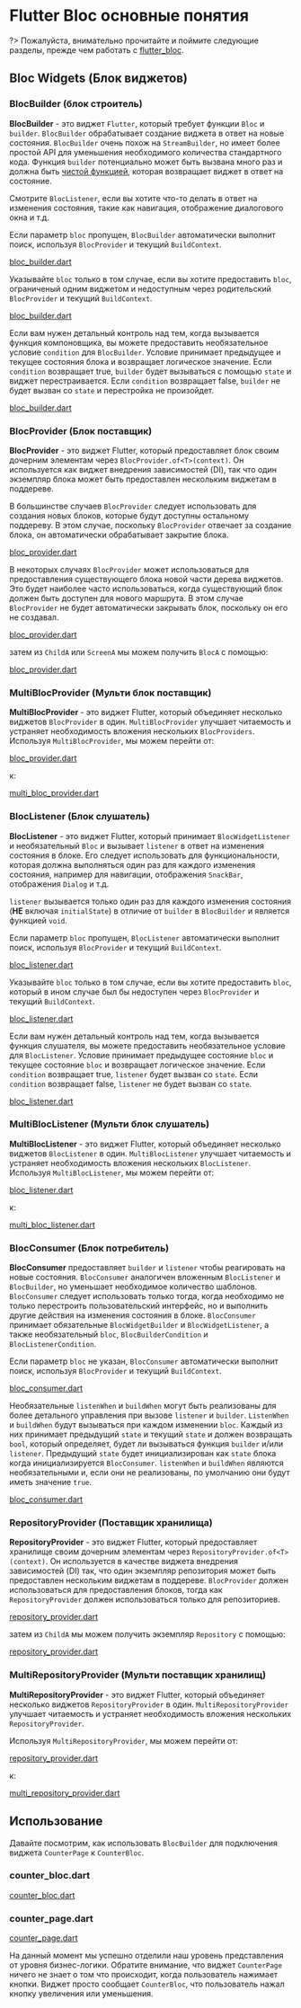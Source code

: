 # Flutter Bloc основные понятия

?> Пожалуйста, внимательно прочитайте и поймите следующие разделы, прежде чем работать с [flutter_bloc](https://pub.dev/packages/flutter_bloc).

## Bloc Widgets (Блок виджетов)

### BlocBuilder (блок строитель)

**BlocBuilder** - это виджет `Flutter`, который требует функции `Bloc` и `builder`. `BlocBuilder` обрабатывает создание виджета в ответ на новые состояния. `BlocBuilder` очень похож на `StreamBuilder`, но имеет более простой API для уменьшения необходимого количества стандартного кода. Функция `builder` потенциально может быть вызвана много раз и должна быть [чистой функцией](https://en.wikipedia.org/wiki/Pure_function), которая возвращает виджет в ответ на состояние.

Смотрите `BlocListener`, если вы хотите что-то делать в ответ на изменения состояния, такие как навигация, отображение диалогового окна и т.д.

Если параметр `bloc` пропущен, `BlocBuilder` автоматически выполнит поиск, используя `BlocProvider` и текущий `BuildContext`.

[bloc_builder.dart](../_snippets/flutter_bloc_core_concepts/bloc_builder.dart.md ':include')

Указывайте `bloc` только в том случае, если вы хотите предоставить `bloc`, ограниченый одним виджетом и недоступным через родительский `BlocProvider` и текущий `BuildContext`.

[bloc_builder.dart](../_snippets/flutter_bloc_core_concepts/bloc_builder_explicit_bloc.dart.md ':include')

Если вам нужен детальный контроль над тем, когда вызывается функция компоновщика, вы можете предоставить необязательное условие `condition` для `BlocBuilder`. Условие принимает предыдущее и текущее состояния блока и возвращает логическое значение. Если `condition` возвращает true, `builder` будет вызываться с помощью `state` и виджет перестраивается. Если `condition` возвращает false, `builder` не будет вызван со `state` и перестройка не произойдет.

[bloc_builder.dart](../_snippets/flutter_bloc_core_concepts/bloc_builder_condition.dart.md ':include')

### BlocProvider (Блок поставщик)

**BlocProvider** - это виджет Flutter, который предоставляет блок своим дочерним элементам через `BlocProvider.of<T>(context)`. Он используется как виджет внедрения зависимостей (DI), так что один экземпляр блока может быть предоставлен нескольким виджетам в поддереве.

В большинстве случаев `BlocProvider` следует использовать для создания новых блоков, которые будут доступны остальному поддереву. В этом случае, поскольку `BlocProvider` отвечает за создание блока, он автоматически обрабатывает закрытие блока.

[bloc_provider.dart](../_snippets/flutter_bloc_core_concepts/bloc_provider.dart.md ':include')

В некоторых случаях `BlocProvider` может использоваться для предоставления существующего блока новой части дерева виджетов. Это будет наиболее часто использоваться, когда существующий блок должен быть доступен для нового маршрута. В этом случае `BlocProvider` не будет автоматически закрывать блок, поскольку он его не создавал.

[bloc_provider.dart](../_snippets/flutter_bloc_core_concepts/bloc_provider_value.dart.md ':include')

затем из `ChildA` или `ScreenA` мы можем получить `BlocA` с помощью:

[bloc_provider.dart](../_snippets/flutter_bloc_core_concepts/bloc_provider_lookup.dart.md ':include')

### MultiBlocProvider (Мульти блок поставщик)

**MultiBlocProvider** - это виджет Flutter, который объединяет несколько виджетов `BlocProvider` в один.
`MultiBlocProvider` улучшает читаемость и устраняет необходимость вложения нескольких `BlocProviders`.
Используя `MultiBlocProvider`, мы можем перейти от:

[bloc_provider.dart](../_snippets/flutter_bloc_core_concepts/nested_bloc_provider.dart.md ':include')

к:

[multi_bloc_provider.dart](../_snippets/flutter_bloc_core_concepts/multi_bloc_provider.dart.md ':include')

### BlocListener (Блок слушатель)

**BlocListener** - это виджет Flutter, который принимает `BlocWidgetListener` и необязательный `Bloc` и вызывает `listener` в ответ на изменения состояния в блоке. Его следует использовать для функциональности, которая должна выполняться один раз для каждого изменения состояния, например для навигации, отображения `SnackBar`, отображения `Dialog` и т.д.

`listener` вызывается только один раз для каждого изменения состояния (**НЕ** включая `initialState`) в отличие от `builder` в `BlocBuilder` и является функцией `void`.

Если параметр `bloc` пропущен, `BlocListener` автоматически выполнит поиск, используя `BlocProvider` и текущий `BuildContext`.

[bloc_listener.dart](../_snippets/flutter_bloc_core_concepts/bloc_listener.dart.md ':include')

Указывайте `bloc` только в том случае, если вы хотите предоставить `bloc`, который в ином случае был бы недоступен через `BlocProvider` и текущий `BuildContext`.

[bloc_listener.dart](../_snippets/flutter_bloc_core_concepts/bloc_listener_explicit_bloc.dart.md ':include')

Если вам нужен детальный контроль над тем, когда вызывается функция слушателя, вы можете предоставить необязательное условие для `BlocListener`. Условие принимает предыдущее состояние `bloc` и текущее состояние `bloc` и возвращает логическое значение. Если `condition` возвращает true, `listener` будет вызван со `state`. Если `condition` возвращает false, `listener` не будет вызван со `state`.

[bloc_listener.dart](../_snippets/flutter_bloc_core_concepts/bloc_listener_condition.dart.md ':include')

### MultiBlocListener (Мульти блок слушатель)

**MultiBlocListener** - это виджет Flutter, который объединяет несколько виджетов `BlocListener` в один.
`MultiBlocListener` улучшает читаемость и устраняет необходимость вложения нескольких `BlocListener`.
Используя `MultiBlocListener`, мы можем перейти от:

[bloc_listener.dart](../_snippets/flutter_bloc_core_concepts/nested_bloc_listener.dart.md ':include')

к:

[multi_bloc_listener.dart](../_snippets/flutter_bloc_core_concepts/multi_bloc_listener.dart.md ':include')

### BlocConsumer (Блок потребитель)

**BlocConsumer** предоставляет `builder` и `listener` чтобы реагировать на новые состояния. `BlocConsumer` аналогичен вложенным `BlocListener` и `BlocBuilder`, но уменьшает необходимое количество шаблонов. `BlocConsumer` следует использовать только тогда, когда необходимо не только перестроить пользовательский интерфейс, но и выполнить другие действия на изменения состояния в блоке. `BlocConsumer` принимает обязательные `BlocWidgetBuilder` и `BlocWidgetListener`, а также необязательный `bloc`, `BlocBuilderCondition` и `BlocListenerCondition`.

Если параметр `bloc` не указан, `BlocConsumer` автоматически выполнит поиск, используя
`BlocProvider` и текущий `BuildContext`.

[bloc_consumer.dart](../_snippets/flutter_bloc_core_concepts/bloc_consumer.dart.md ':include')

Необязательные `listenWhen` и `buildWhen` могут быть реализованы для более детального управления при вызове `listener` и `builder`. `ListenWhen` и `buildWhen` будут вызываться при каждом изменении `bloc`. Каждый из них принимает предыдущий `state` и текущий `state` и должен возвращать `bool`, который определяет, будет ли вызываться функция `builder` и/или `listener`. Предыдущий `state` будет инициализирован как `state` блока когда инициализируется `BlocConsumer`. `listenWhen` и `buildWhen` являются необязательными и, если они не реализованы, по умолчанию они будут иметь значение `true`.

[bloc_consumer.dart](../_snippets/flutter_bloc_core_concepts/bloc_consumer_condition.dart.md ':include')

### RepositoryProvider (Поставщик хранилища)

**RepositoryProvider** - это виджет Flutter, который предоставляет хранилище своим дочерним элементам через `RepositoryProvider.of<T>(context)`. Он используется в качестве виджета внедрения зависимостей (DI) так, что один экземпляр репозитория может быть предоставлен нескольким виджетам в поддереве. `BlocProvider` должен использоваться для предоставления блоков, тогда как `RepositoryProvider` должен использоваться только для репозиториев.

[repository_provider.dart](../_snippets/flutter_bloc_core_concepts/repository_provider.dart.md ':include')

затем из `ChildA` мы можем получить экземпляр `Repository` с помощью:

[repository_provider.dart](../_snippets/flutter_bloc_core_concepts/repository_provider_lookup.dart.md ':include')

### MultiRepositoryProvider (Мульти поставщик хранилищ)

**MultiRepositoryProvider** - это виджет Flutter, который объединяет несколько виджетов `RepositoryProvider` в один. `MultiRepositoryProvider` улучшает читаемость и устраняет необходимость вложения нескольких `RepositoryProvider`.

Используя `MultiRepositoryProvider`, мы можем перейти от:

[repository_provider.dart](../_snippets/flutter_bloc_core_concepts/nested_repository_provider.dart.md ':include')

к:

[multi_repository_provider.dart](../_snippets/flutter_bloc_core_concepts/multi_repository_provider.dart.md ':include')

## Использование

Давайте посмотрим, как использовать `BlocBuilder` для подключения виджета `CounterPage` к `CounterBloc`.

### counter_bloc.dart

[counter_bloc.dart](../_snippets/flutter_bloc_core_concepts/counter_bloc.dart.md ':include')

### counter_page.dart

[counter_page.dart](../_snippets/flutter_bloc_core_concepts/counter_page.dart.md ':include')

На данный момент мы успешно отделили наш уровень представления от уровня бизнес-логики. Обратите внимание, что виджет `CounterPage` ничего не знает о том что происходит, когда пользователь нажимает кнопки. Виджет просто сообщает `CounterBloc`, что пользователь нажал кнопку увеличения или уменьшения.
